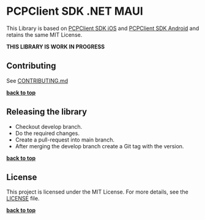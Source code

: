 # PCPClient SDK .NET MAUI

This Library is based on [PCPClient SDK iOS](https://github.com/PAYONE-GmbH/PCP-client-iOS-SDK) and [PCPClient SDK Android](https://github.com/PAYONE-GmbH/PCP-client-android-SDK) and retains the same MIT License.

**THIS LIBRARY IS WORK IN PROGRESS**

## Contributing

See [CONTRIBUTING.md](./CONTRIBUTING.md)

**[back to top](#table-of-contents)**

## Releasing the library

- Checkout develop branch.
- Do the required changes.
- Create a pull-request into main branch.
- After merging the develop branch create a Git tag with the version.

**[back to top](#table-of-contents)**

## License

This project is licensed under the MIT License. For more details, see the [LICENSE](./LICENSE) file.

**[back to top](#table-of-contents)**